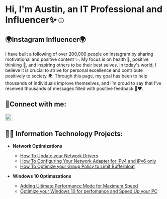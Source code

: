 <h1>Hi, I'm Austin, an IT Professional and Influencer✨</a>☺</h1>


<h2> 🌍Instagram Influencer🌍</h2>
I have built a following of over 200,000 people on Instagram by sharing motivational and positive content ✨. My focus is on health 💪, positive thinking 🌟, and inspiring others to be their best selves. In today's world, I believe it is crucial to strive for personal excellence and contribute positively to society 🌍. Through this page, my goal has been to help thousands of individuals improve themselves, and I’m proud to say that I’ve received thousands of messages filled with positive feedback 💬❤️.

<h2>🤳Connect with me:</h2>

[<img align="center" alt="Josh | Instagram" width="22px" src="https://cdn.jsdelivr.net/npm/simple-icons@v3/icons/instagram.svg" />][instagram]

[instagram]: https://www.instagram.com/Austintheprod



<h2>👨‍💻 Information Technology Projects:</h2>

- <b>Network Optimizations</b>
  - [How To Update your Network Drivers](https://github.com/Workwithaustinw/Networkdrivers)
  - [How To Configuring Your Network Adapter for iPv4 and iPv6 only](https://github.com/Workwithaustinw/ipv4ipv6)
  - [How To Optimize your Group Policy to Limit Bufferbloat](https://github.com/Workwithaustinw/LimitBufferbloat)
  
 - <b>Windows 10 Optimazations</b>
   - [Adding Ultimate Performance Mode for Maximum Speed](https://github.com/Workwithaustinw/UltimatePerfomance)
   - [Optimize your Windows 10 for perfomance and Speed Up your PC](https://github.com/Workwithaustinw/Windows10)
